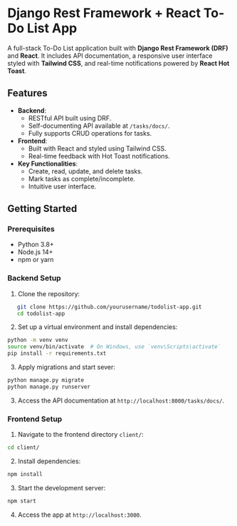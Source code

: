 # Django Rest Framework + React To-Do List App

A full-stack To-Do List application built with **Django Rest Framework (DRF)** and **React**. It includes API documentation, a responsive user interface styled with **Tailwind CSS**, and real-time notifications powered by **React Hot Toast**.

## Features

- **Backend**:
  - RESTful API built using DRF.
  - Self-documenting API available at `/tasks/docs/`.
  - Fully supports CRUD operations for tasks.
- **Frontend**:
  - Built with React and styled using Tailwind CSS.
  - Real-time feedback with Hot Toast notifications.
- **Key Functionalities**:
  - Create, read, update, and delete tasks.
  - Mark tasks as complete/incomplete.
  - Intuitive user interface.

## Getting Started

### Prerequisites

- Python 3.8+
- Node.js 14+
- npm or yarn

### Backend Setup

1. Clone the repository:

```bash
   git clone https://github.com/yourusername/todolist-app.git
   cd todolist-app
```


2. Set up a virtual environment and install dependencies:

```bash
python -m venv venv
source venv/bin/activate  # On Windows, use `venv\Scripts\activate`
pip install -r requirements.txt
```

3. Apply migrations and start sever:

```python
python manage.py migrate
python manage.py runserver
```
3. Access the API documentation at `http://localhost:8000/tasks/docs/`.


### Frontend Setup

1. Navigate to the frontend directory `client/`:

```bash
cd client/
```
2. Install dependencies:

```bash
npm install
```

3. Start the development server:

```bash
npm start
```

4. Access the app at `http://localhost:3000`.


